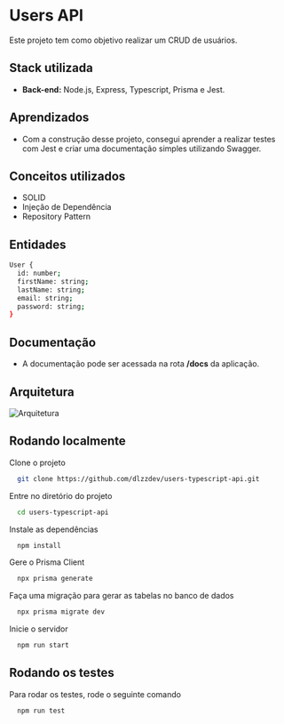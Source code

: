 
# Users API

Este projeto tem como objetivo realizar um CRUD de usuários.



## Stack utilizada

+ **Back-end:** Node.js, Express, Typescript, Prisma e Jest.


## Aprendizados

+ Com a construção desse projeto, consegui aprender a realizar testes com Jest e criar uma documentação simples utilizando Swagger.


## Conceitos utilizados

+ SOLID
+ Injeção de Dependência
+ Repository Pattern
## Entidades

```bash
User {
  id: number;
  firstName: string;
  lastName: string;
  email: string;
  password: string;
}
```
## Documentação

+ A documentação pode ser acessada na rota **/docs** da aplicação.


## Arquitetura

![Arquitetura](https://imgur.com/Iv6meQl.png)
## Rodando localmente

Clone o projeto

```bash
  git clone https://github.com/dlzzdev/users-typescript-api.git
```

Entre no diretório do projeto

```bash
  cd users-typescript-api
```

Instale as dependências

```bash
  npm install
```

Gere o Prisma Client

```bash
  npx prisma generate
```

Faça uma migração para gerar as tabelas no banco de dados

```bash
  npx prisma migrate dev
```

Inicie o servidor

```bash
  npm run start
```


## Rodando os testes

Para rodar os testes, rode o seguinte comando

```bash
  npm run test
```


